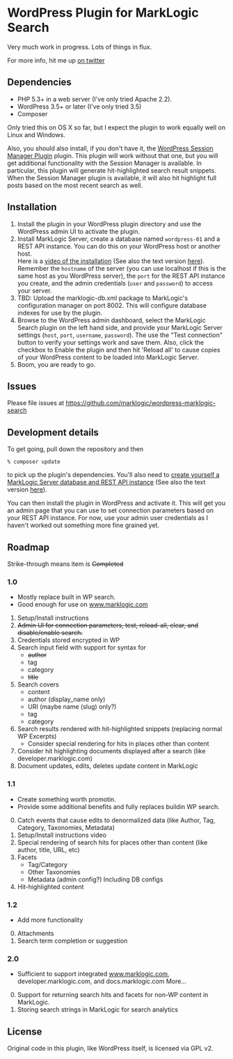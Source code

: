 # WordPress Plugin for MarkLogic Search

Very much work in progress.  Lots of things in flux.

For more info, hit me up [on twitter](http://twitter.com/eedeebee)

## Dependencies

* PHP 5.3+ in a web server (I've only tried Apache 2.2).
* WordPress 3.5+ or later (I've only tried 3.5)
* Composer

Only tried this on OS X so far, but I expect the plugin to work equally well on Linux and Windows.

Also, you should also install, if you don't have it, the [WordPress Session Manager Plugin](http://wordpress.org/plugins/wp-session-manager/)
plugin.  This plugin will work without that one, but you will get additional functionality with the Session Manager is available.
In particular, this plugin will generate hit-highlighted search result snippets.  When the Session Manager plugin is available, it will 
also hit highlight full posts based on the most recent search as well.


## Installation

1. Install the plugin in your WordPress plugin directory and use the WordPress admin UI to activate the plugin.
2. Install MarkLogic Server, create a database named `wordpress-01` and a REST API instance.  You can do this on your WordPress host or another host.  
Here is a [video of the installation](http://www.youtube.com/watch?feature=player_embedded&v=n4Oem-DsQaU)
(See also the text version [here](http://developer.marklogic.com/learn/rest/setup)).  Remember the `hostname` of the server
(you can use localhost if this is the same host as you WordPress server), the `port` for the REST API instance you create,
and the admin credentials (`user` and `password`) to access your server.
3. TBD:  Upload the marklogic-db.xml package to MarkLogic's configuration manager on port 8002.  This will configure database indexes for use
by the plugin.
4. Browse to the WordPress admin dashboard, select the MarkLogic Search plugin on the left hand side, and provide your MarkLogic Server
settings (`host`, `port`, `username`, `password`).  The use the "Test connection" button to verify your settings work and save them.
Also, click the checkbox to Enable the plugin and then hit 'Reload all' to cause copies of your WordPress content to be loaded into MarkLogic Server.
5.  Boom, you are ready to go.

## Issues

Please file issues at https://github.com/marklogic/wordpress-marklogic-search

## Development details

To get going, pull down the repository and then

    % composer update

to pick up the plugin's dependencies.  You'll also need to 
[create yourself a MarkLogic Server database and REST API instance](http://www.youtube.com/watch?feature=player_embedded&v=n4Oem-DsQaU)
(See also the text version [here](http://developer.marklogic.com/learn/rest/setup)).

You can then install the plugin in WordPress and activate it.  This will get you an admin page
that you can use to set connection parameters based on your REST API instance.
For now, use your admin user credentials as I haven't worked out something more
fine grained yet.

## Roadmap

Strike-through means item is ~~Completed~~

### 1.0 

- Mostly replace built in WP search.
- Good enough for use on www.marklogic.com 


1. Setup/Install instructions 
2. ~~Admin UI for connection parameters, test, reload-all, clear, and disable/enable search.~~
3. Credentials stored encrypted in WP
4. Search input field with support for syntax for
    - ~~author~~
    - tag
    - category
    - ~~title~~
5. Search covers
    - content
    - author (display\_name only)
    - URI (maybe name (slug) only?)
    - tag
    - category
6. Search results rendered with hit-highlighted snippets (replacing normal WP Excerpts)
    - Consider special rendering for hits in places other than content
7. Consider hit highlighting documents displayed after a search (like developer.marklogic.com)
8. Document updates, edits, deletes update content in MarkLogic

### 1.1 

- Create something worth promotin. 
- Provide some additional benefits and fully replaces buildin WP search.


0. Catch events that cause edits to denormalized data (like Author, Tag, Category, Taxonomies, Metadata)
0. Setup/Install instructions video
0. Special rendering of search hits for places other than content (like author, title, URL, etc)
0. Facets
    - Tag/Category
    - Other Taxonomies
    - Metadata (admin config?)
    Including DB configs
0. Hit-highlighted content 

### 1.2 

- Add more functionality

0. Attachments
1. Search term completion or suggestion

### 2.0 

- Sufficient to support integrated www.marklogic.com, developer.marklogic.com, and docs.marklogic.com
More...

0. Support for returning search hits and facets for non-WP content in MarkLogic.
0. Storing search strings in MarkLogic for search analytics

## License

Original code in this plugin, like WordPress itself, is licensed via GPL v2.
